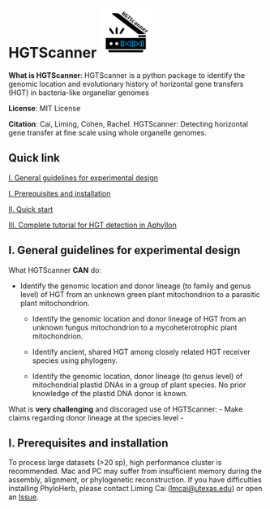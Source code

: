 # HGTScanner		<img src="/images/logo.png" width="100" height="100">

**What is HGTScanner**: HGTScanner is a python package to identify the genomic location and evolutionary history of horizontal gene transfers (HGT) in bacteria-like organellar genomes

**License**: MIT License

**Citation**: Cai, Liming, Cohen, Rachel. HGTScanner: Detecting horizontal gene transfer at fine scale using whole organelle genomes.

## Quick link
[I. General guidelines for experimental design](https://github.com/lmcai/HGTScanner#v-general-guidelines-for-genome-skimming-data-collection)

[I. Prerequisites and installation](https://github.com/lmcai/HGTScanner#i-prerequisites-and-installation)
	
[II. Quick start](https://github.com/lmcai/HGTScanner#ii-quick-start)

[III. Complete tutorial for HGT detection in Aphyllon](https://github.com/lmcai/HGTScanner#iii-complete-tutorial-for-hgt-detection-in-aphyllon)

## I. General guidelines for experimental design

What HGTScanner **CAN** do:

- Identify the genomic location and donor lineage (to family and genus level) of HGT from an unknown green plant mitochondrion to a parasitic plant mitochondrion.
 
 	- Identify the genomic location and donor lineage of HGT from an unknown fungus mitochondrion to a mycoheterotrophic plant mitochondrion.
  
  	- Identify ancient, shared HGT among closely related HGT receiver species using phylogeny.
   
 	- Identify the genomic location, donor lineage (to genus level) of mitochondrial plastid DNAs in a group of plant species. No prior knowledge of the plastid DNA donor is known.

What is **very challenging** and discoraged use of HGTScanner:
	- Make claims regarding donor lineage at the species level
 	- 

## I. Prerequisites and installation

To process large datasets (>20 sp), high performance cluster is recommended. Mac and PC may suffer from insufficient memory during the assembly, alignment, or phylogenetic reconstruction. If you have difficulties installing PhyloHerb, please contact Liming Cai (lmcai@utexas.edu) or open an [Issue](https://github.com/lmcai/PhyloHerb/issues).

